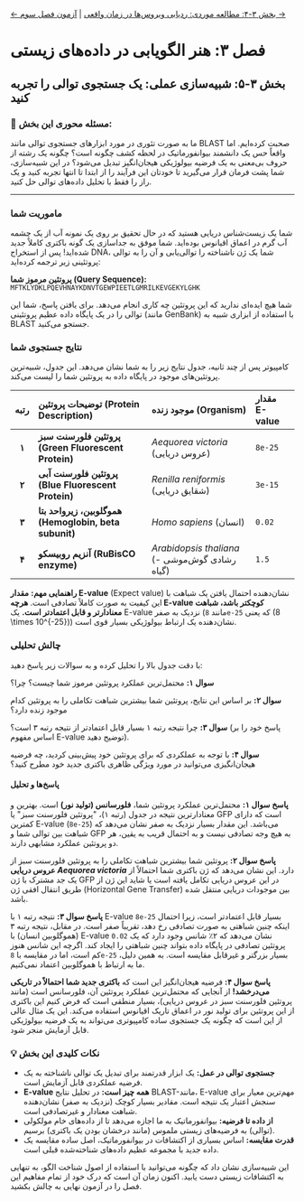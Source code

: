 [← بخش ۳-۴: مطالعه موردی: ردیابی ویروس‌ها در زمان واقعی](./04-case-study-real-time-virus-tracking.md) | [آزمون فصل سوم →](./exam/index.md)

# فصل ۳: هنر الگویابی در داده‌های زیستی

## بخش ۳-۵: شبیه‌سازی عملی: یک جستجوی توالی را تجربه کنید

### 🎯 مسئله محوری این بخش:

ما به صورت تئوری در مورد ابزارهای جستجوی توالی مانند BLAST صحبت کرده‌ایم. اما واقعاً حس یک دانشمند بیوانفورماتیک در لحظه کشف چگونه است؟ چگونه یک رشته از حروف بی‌معنی به یک فرضیه بیولوژیکی هیجان‌انگیز تبدیل می‌شود؟ در این شبیه‌سازی، شما پشت فرمان قرار می‌گیرید تا خودتان این فرآیند را از ابتدا تا انتها تجربه کنید و یک راز را فقط با تحلیل داده‌های توالی حل کنید.

---

### **ماموریت شما**

شما یک زیست‌شناس دریایی هستید که در حال تحقیق بر روی یک نمونه آب از یک چشمه آب گرم در اعماق اقیانوس بوده‌اید. شما موفق به جداسازی یک گونه باکتری کاملاً جدید شده‌اید! پس از استخراج DNA، شما یک ژن ناشناخته را توالی‌یابی و آن را به توالی پروتئینی زیر ترجمه کرده‌اید:

**پروتئین مرموز شما (Query Sequence):**
`MFTKLYDKLPQEVHNAYKDNVTGEWPIEETLGMRILKEVGEKYLGHK`

شما هیچ ایده‌ای ندارید که این پروتئین چه کاری انجام می‌دهد. برای یافتن پاسخ، شما این توالی را در یک پایگاه داده عظیم پروتئینی (مانند GenBank) با استفاده از ابزاری شبیه به BLAST جستجو می‌کنید.

### **نتایج جستجوی شما**

کامپیوتر پس از چند ثانیه، جدول نتایج زیر را به شما نشان می‌دهد. این جدول، شبیه‌ترین پروتئین‌های موجود در پایگاه داده به پروتئین شما را لیست می‌کند.

| رتبه  | توضیحات پروتئین (Protein Description)                 | موجود زنده (Organism)                          | مقدار E-value |
| :---: | :---------------------------------------------------- | :--------------------------------------------- | :------------ |
| **۱** | **پروتئین فلورسنت سبز (Green Fluorescent Protein)**   | _Aequorea victoria_ (عروس دریایی)              | `8e-25`       |
| **۲** | **پروتئین فلورسنت آبی (Blue Fluorescent Protein)**    | _Renilla reniformis_ (شقایق دریایی)            | `3e-15`       |
| **۳** | **هموگلوبین، زیرواحد بتا (Hemoglobin, beta subunit)** | _Homo sapiens_ (انسان)                         | `0.02`        |
| **۴** | **آنزیم روبیسکو (RuBisCO enzyme)**                    | _Arabidopsis thaliana_ (رشادی گوش‌موشی - گیاه) | `1.5`         |

**راهنمایی مهم:** **مقدار E-value** (Expect value) نشان‌دهنده احتمال یافتن یک شباهت با این کیفیت به صورت کاملاً تصادفی است. **هرچه E-value کوچکتر باشد، شباهت معنادارتر و قابل اعتمادتر است.** یک E-value نزدیک به صفر (مانند `8e-25` که یعنی \(8 \times 10^{-25}\)) نشان‌دهنده یک ارتباط بیولوژیکی بسیار قوی است.

### **چالش تحلیلی**

با دقت جدول بالا را تحلیل کرده و به سوالات زیر پاسخ دهید:

**سوال ۱:** محتمل‌ترین عملکرد پروتئین مرموز شما چیست؟ چرا؟

**سوال ۲:** بر اساس این نتایج، پروتئین شما بیشترین شباهت تکاملی را به پروتئین کدام موجود زنده دارد؟

**سوال ۳:** چرا نتیجه رتبه ۱ بسیار قابل اعتمادتر از نتیجه رتبه ۳ است؟ (پاسخ خود را بر اساس مفهوم E-value توضیح دهید).

**سوال ۴:** با توجه به عملکردی که برای پروتئین خود پیش‌بینی کردید، چه فرضیه هیجان‌انگیزی می‌توانید در مورد ویژگی ظاهری باکتری جدید خود مطرح کنید؟

#### **پاسخ‌ها و تحلیل**

**پاسخ سوال ۱:** محتمل‌ترین عملکرد پروتئین شما، **فلورسانس (تولید نور)** است. بهترین و معنادارترین نتیجه در جدول (رتبه ۱)، "پروتئین فلورسنت سبز" یا GFP است که دارای کمترین E-value (`8e-25`) می‌باشد. این مقدار بسیار نزدیک به صفر نشان می‌دهد که شباهت بین توالی شما و GFP به هیچ وجه تصادفی نیست و به احتمال قریب به یقین، هر دو پروتئین عملکرد مشابهی دارند.

**پاسخ سوال ۲:** پروتئین شما بیشترین شباهت تکاملی را به پروتئین فلورسنت سبز از **عروس دریایی _Aequorea victoria_** دارد. این نشان می‌دهد که ژن باکتری شما احتمالاً از یک جد مشترک با ژن GFP در این عروس دریایی تکامل یافته است یا شاید این ژن از طریق انتقال افقی ژن (Horizontal Gene Transfer) بین موجودات دریایی منتقل شده باشد.

**پاسخ سوال ۳:** نتیجه رتبه ۱ با E-value `8e-25` بسیار قابل اعتمادتر است، زیرا احتمال اینکه چنین شباهتی به صورت تصادفی رخ دهد، تقریباً صفر است. در مقابل، نتیجه رتبه ۳ (هموگلوبین انسان) با E-value `0.02` نشان می‌دهد که ۲٪ شانس وجود دارد که یک پروتئین تصادفی در پایگاه داده بتواند چنین شباهتی را ایجاد کند. اگرچه این شانس هنوز کم است، اما در مقایسه با `8e-25` بسیار بزرگتر و غیرقابل مقایسه است. به همین دلیل، ما به ارتباط با هموگلوبین اعتماد نمی‌کنیم.

**پاسخ سوال ۴:** فرضیه هیجان‌انگیز این است که **باکتری جدید شما احتمالاً در تاریکی می‌درخشد!** از آنجایی که محتمل‌ترین عملکرد پروتئین آن، فلورسانس است (مانند پروتئین فلورسنت سبز در عروس دریایی)، بسیار منطقی است که فرض کنیم این باکتری از این پروتئین برای تولید نور در اعماق تاریک اقیانوس استفاده می‌کند. این یک مثال عالی از این است که چگونه یک جستجوی ساده کامپیوتری می‌تواند به یک فرضیه بیولوژیکی قابل آزمایش منجر شود.

### 💡 نکات کلیدی این بخش

- **جستجوی توالی در عمل:** یک ابزار قدرتمند برای تبدیل یک توالی ناشناخته به یک فرضیه عملکردی قابل آزمایش است.
- **E-value همه چیز است:** در تحلیل نتایج BLAST-مانند، E-value مهم‌ترین معیار برای سنجش اعتبار یک نتیجه است. مقادیر بسیار کوچک (نزدیک به صفر) نشان‌دهنده شباهت معنادار و غیرتصادفی است.
- **از داده تا فرضیه:** بیوانفورماتیک به ما اجازه می‌دهد تا از داده‌های خام مولکولی (توالی) به فرضیه‌های زیستی ملموس (مانند درخشان بودن یک باکتری) برسیم.
- **قدرت مقایسه:** اساس بسیاری از اکتشافات در بیوانفورماتیک، اصل ساده مقایسه یک داده جدید با مجموعه عظیم داده‌های شناخته‌شده قبلی است.

این شبیه‌سازی نشان داد که چگونه می‌توانید با استفاده از اصول شناخت الگو، به تنهایی به اکتشافات زیستی دست یابید. اکنون زمان آن است که درک خود از تمام مفاهیم این فصل را در آزمون نهایی به چالش بکشید.
